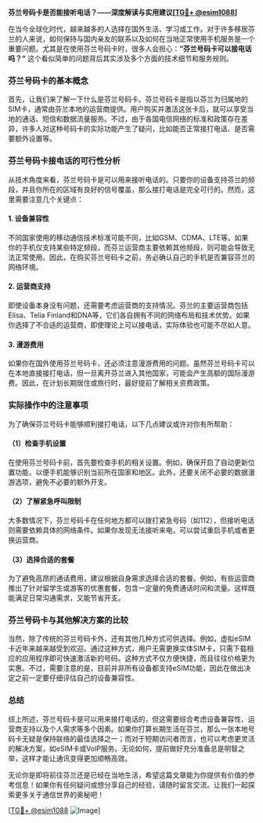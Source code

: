**芬兰号码卡是否能接听电话？——深度解读与实用建议[[TG💪+ @esim1088](https://t.me/s/esim1088)]**

在当今全球化时代，越来越多的人选择在国外生活、学习或工作。对于许多移居芬兰的人来说，如何保持与国内亲友的联系以及如何在当地正常使用手机服务是一个重要问题。尤其是在使用芬兰号码卡时，很多人会担心：**“芬兰号码卡可以接电话吗？”** 这个看似简单的问题背后其实涉及多个方面的技术细节和服务规则。

### 芬兰号码卡的基本概念

首先，让我们来了解一下什么是芬兰号码卡。芬兰号码卡是指以芬兰为归属地的SIM卡，通常由芬兰本地的运营商提供。用户购买并激活这张卡后，就可以享受当地的通话、短信和数据流量服务。不过，由于各国电信网络的标准和政策存在差异，许多人对这种号码卡的实际功能产生了疑问，比如能否正常接打电话、是否需要额外设置等。

### 芬兰号码卡接电话的可行性分析

从技术角度来看，芬兰号码卡是可以用来接听电话的。只要你的设备支持芬兰的频段，并且你所在的区域有良好的信号覆盖，那么接打电话是完全可行的。然而，这里需要注意几个关键点：

#### 1. **设备兼容性**
   不同国家使用的移动通信技术标准可能不同，比如GSM、CDMA、LTE等。如果你的手机仅支持某些特定频段，而芬兰运营商主要依赖其他频段，则可能会导致无法正常使用。因此，在购买芬兰号码卡之前，务必确认自己的手机是否兼容芬兰的网络环境。

#### 2. **运营商支持**
   即使设备本身没有问题，还需要考虑运营商的支持情况。芬兰的主要运营商包括Elisa、Telia Finland和DNA等，它们各自拥有不同的网络布局和技术优势。如果你选择了不合适的运营商，即使理论上可以接电话，实际体验也可能不尽如人意。

#### 3. **漫游费用**
   如果你在国外使用芬兰号码卡，还必须注意漫游费用的问题。虽然芬兰号码卡可以在本地直接接打电话，但一旦离开芬兰进入其他国家，可能会产生高额的国际漫游费。因此，在计划长期居住或旅行时，最好提前了解相关资费政策。

### 实际操作中的注意事项

为了确保芬兰号码卡能够顺利接打电话，以下几点建议或许对你有所帮助：

#### （1）检查手机设置
   在使用芬兰号码卡前，首先要检查手机的相关设置。例如，确保开启了自动更新位置功能，以便手机能够识别当前所在国家和地区。此外，还要关闭不必要的数据漫游选项，避免不必要的额外开支。

#### （2）了解紧急呼叫限制
   大多数情况下，芬兰号码卡在任何地方都可以拨打紧急号码（如112），但接听电话则需要依赖具体的网络条件。如果你发现无法接听来电，可以尝试重启手机或者更换运营商。

#### （3）选择合适的套餐
   为了避免高昂的通话费用，建议根据自身需求选择合适的套餐。例如，有些运营商推出了针对留学生或游客的优惠套餐，包含一定量的免费通话时间和流量。这样既能满足日常沟通需求，又能节省开支。

### 芬兰号码卡与其他解决方案的比较

当然，除了传统的芬兰号码卡外，还有其他几种方式可供选择。例如，虚拟eSIM卡近年来越来越受到欢迎。通过这种方式，用户无需更换实体SIM卡，只需下载相应的应用程序即可快速激活新的号码。这种方式不仅方便快捷，而且往往价格更为实惠。不过，需要注意的是，目前并非所有设备都支持eSIM功能，因此在做出决定之前一定要仔细评估自己的设备兼容性。

### 总结

综上所述，芬兰号码卡是可以用来接打电话的，但这需要综合考虑设备兼容性、运营商支持以及个人需求等多个因素。如果你打算长期生活在芬兰，那么一张本地号码卡无疑是保持联络的最佳选择之一；而对于短期访问者而言，也可以考虑更灵活的解决方案，如eSIM卡或VoIP服务。无论如何，提前做好充分准备总是明智之举，这样才能让通讯变得更加顺畅高效。

无论你是即将前往芬兰还是已经在当地生活，希望这篇文章能为你提供有价值的参考信息！如果你有任何疑问或想分享自己的经验，请随时留言交流。让我们一起探索更多关于通信世界的奥秘吧！

[[TG💪+ @esim1088](https://t.me/s/esim1088) ![Image](https://i.postimg.cc/4NQfJmqS/Snipaste-2025-05-13-00-14-12.png)]